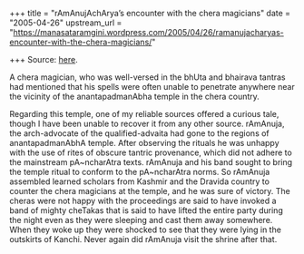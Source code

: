 +++
title = "rAmAnujAchArya’s encounter with the chera magicians"
date = "2005-04-26"
upstream_url = "https://manasataramgini.wordpress.com/2005/04/26/ramanujacharyas-encounter-with-the-chera-magicians/"

+++
Source: [here](https://manasataramgini.wordpress.com/2005/04/26/ramanujacharyas-encounter-with-the-chera-magicians/).

A chera magician, who was well-versed in the bhUta and bhairava tantras
had mentioned that his spells were often unable to penetrate anywhere
near the vicinity of the anantapadmanAbha temple in the chera country.

Regarding this temple, one of my reliable sources offered a curious
tale, though I have been unable to recover it from any other source.
rAmAnuja, the arch-advocate of the qualified-advaita had gone to the
regions of anantapadmanAbhA temple. After observing the rituals he was
unhappy with the use of rites of obscure tantric provenance, which did
not adhere to the mainstream pA\~ncharAtra texts. rAmAnuja and his band
sought to bring the temple ritual to conform to the pA\~ncharAtra norms.
So rAmAnuja assembled learned scholars from Kashmir and the Dravida
country to counter the chera magicians at the temple, and he was sure of
victory. The cheras were not happy with the proceedings are said to have
invoked a band of mighty cheTakas that is said to have lifted the entire
party during the night even as they were sleeping and cast them away
somewhere. When they woke up they were shocked to see that they were
lying in the outskirts of Kanchi. Never again did rAmAnuja visit the
shrine after that.

